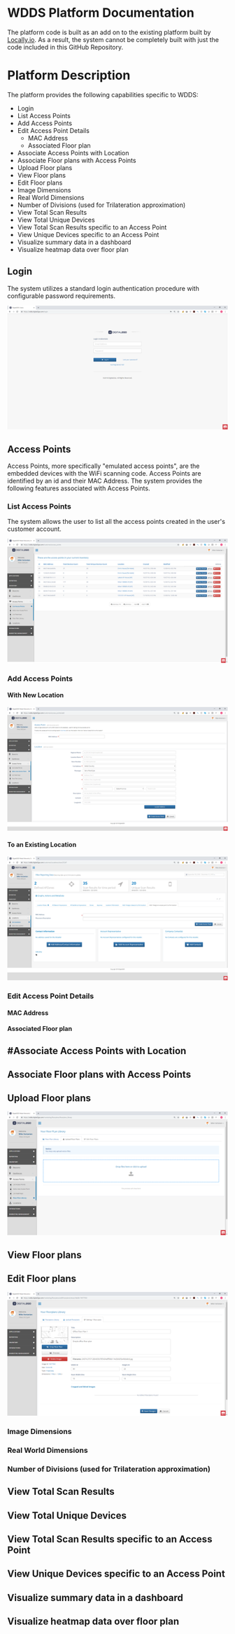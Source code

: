 # WDDS Platform Documentation

The platform code is built as an add on to the existing platform built by [Locally.io](https://locally.io). As a result, the system cannot be completely built with just the code included in this GitHub Repository.

# Platform Description

The platform provides the following capabilities specific to WDDS:

* Login
* List Access Points
* Add Access Points
* Edit Access Point Details
  * MAC Address
  * Associated Floor plan
* Associate Access Points with Location
* Associate Floor plans with Access Points
* Upload Floor plans
* View Floor plans
* Edit Floor plans
 * Image Dimensions
 * Real World Dimensions
 * Number of Divisions (used for Trilateration approximation)
* View Total Scan Results
* View Total Unique Devices
* View Total Scan Results specific to an Access Point
* View Unique Devices specific to an Access Point
* Visualize summary data in a dashboard
* Visualize heatmap data over floor plan

## Login
The system utilizes a standard login authentication procedure with configurable password requirements.

![Login](../Documentation/Images/dgmd-599-platform-login-dec2018.png)

## Access Points
Access Points, more specifically "emulated access points", are the embedded devices with the WiFi scanning code. Access Points are identified by an id and their MAC Address. The system provides the following features associated with Access Points.

### List Access Points
The system allows the user to list all the access points created in the user's customer account.

![Login](../Documentation/Images/dgmd-599-platform-listaccesspoints-dec2018.png)

### Add Access Points
#### With New Location
![Login](../Documentation/Images/dgmd-599-platform-add-accesspoint-newlocation-dec2018.png)
#### To an Existing Location
![Login](../Documentation/Images/dgmd-599-platform-add-accesspoint-existinglocation-dec2018.png)

### Edit Access Point Details
#### MAC Address
#### Associated Floor plan

## #Associate Access Points with Location

## Associate Floor plans with Access Points
## Upload Floor plans

![Login](../Documentation/Images/dgmd-599-platform-uploadfloorplan-dec2018.png)
## View Floor plans
## Edit Floor plans

![Login](../Documentation/Images/dgmd-599-platform-editfloorplan-dec2018.png)

### Image Dimensions
### Real World Dimensions
### Number of Divisions (used for Trilateration approximation)
## View Total Scan Results
## View Total Unique Devices
## View Total Scan Results specific to an Access Point
## View Unique Devices specific to an Access Point
## Visualize summary data in a dashboard
## Visualize heatmap data over floor plan
